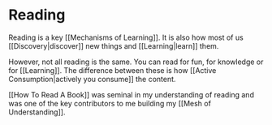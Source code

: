 # Reading
Reading is a key [[Mechanisms of Learning]]. It is also how most of us [[Discovery|discover]] new things and [[Learning|learn]] them.

However, not all reading is the same. You can read for fun, for knowledge or for [[Learning]]. The difference between these is how [[Active Consumption|actively you consume]] the content.

[[How To Read A Book]] was seminal in my understanding of reading and was one of the key contributors to me building my [[Mesh of Understanding]].